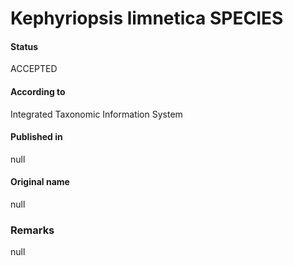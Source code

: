 Kephyriopsis limnetica SPECIES
=======

#### Status
ACCEPTED

#### According to
Integrated Taxonomic Information System

#### Published in
null

#### Original name
null

### Remarks
null